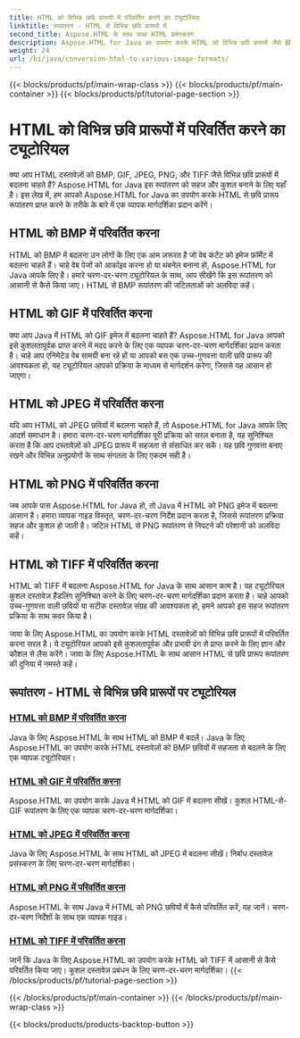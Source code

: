 ```yaml
---
title: HTML को विभिन्न छवि प्रारूपों में परिवर्तित करने का ट्यूटोरियल
linktitle: रूपांतरण - HTML से विभिन्न छवि प्रारूपों में
second_title: Aspose.HTML के साथ जावा HTML प्रसंस्करण
description: Aspose.HTML for Java का उपयोग करके HTML को विभिन्न छवि प्रारूपों जैसे BMP, GIF, JPEG, PNG, और TIFF में परिवर्तित करना सीखें। यह व्यापक ट्यूटोरियल कुशल दस्तावेज़ प्रसंस्करण को कवर करता है।
weight: 24
url: /hi/java/conversion-html-to-various-image-formats/
---
```


{{< blocks/products/pf/main-wrap-class >}}
{{< blocks/products/pf/main-container >}}
{{< blocks/products/pf/tutorial-page-section >}}

# HTML को विभिन्न छवि प्रारूपों में परिवर्तित करने का ट्यूटोरियल


क्या आप HTML दस्तावेज़ों को BMP, GIF, JPEG, PNG, और TIFF जैसे विभिन्न छवि प्रारूपों में बदलना चाहते हैं? Aspose.HTML for Java इस रूपांतरण को सहज और कुशल बनाने के लिए यहाँ है। इस लेख में, हम आपको Aspose.HTML for Java का उपयोग करके HTML से छवि प्रारूप रूपांतरण प्राप्त करने के तरीके के बारे में एक व्यापक मार्गदर्शिका प्रदान करेंगे। 

## HTML को BMP में परिवर्तित करना

HTML को BMP में बदलना उन लोगों के लिए एक आम ज़रूरत है जो वेब कंटेंट को इमेज फ़ॉर्मेट में बदलना चाहते हैं। चाहे वेब पेजों को आर्काइव करना हो या थंबनेल बनाना हो, Aspose.HTML for Java आपके लिए है। हमारे चरण-दर-चरण ट्यूटोरियल के साथ, आप सीखेंगे कि इस रूपांतरण को आसानी से कैसे किया जाए। HTML से BMP रूपांतरण की जटिलताओं को अलविदा कहें।

## HTML को GIF में परिवर्तित करना

क्या आप Java में HTML को GIF इमेज में बदलना चाहते हैं? Aspose.HTML for Java आपको इसे कुशलतापूर्वक प्राप्त करने में मदद करने के लिए एक व्यापक चरण-दर-चरण मार्गदर्शिका प्रदान करता है। चाहे आप एनिमेटेड वेब सामग्री बना रहे हों या आपको बस एक उच्च-गुणवत्ता वाली छवि प्रारूप की आवश्यकता हो, यह ट्यूटोरियल आपको प्रक्रिया के माध्यम से मार्गदर्शन करेगा, जिससे यह आसान हो जाएगा।

## HTML को JPEG में परिवर्तित करना

यदि आप HTML को JPEG छवियों में बदलना चाहते हैं, तो Aspose.HTML for Java आपके लिए आदर्श समाधान है। हमारा चरण-दर-चरण मार्गदर्शिका पूरी प्रक्रिया को सरल बनाता है, यह सुनिश्चित करता है कि आप दस्तावेज़ों को JPEG प्रारूप में सहजता से संसाधित कर सकें। यह छवि गुणवत्ता बनाए रखने और विभिन्न अनुप्रयोगों के साथ संगतता के लिए एकदम सही है।

## HTML को PNG में परिवर्तित करना

जब आपके पास Aspose.HTML for Java हो, तो Java में HTML को PNG इमेज में बदलना आसान है। हमारा व्यापक गाइड विस्तृत, चरण-दर-चरण निर्देश प्रदान करता है, जिससे रूपांतरण प्रक्रिया सहज और कुशल हो जाती है। जटिल HTML से PNG रूपांतरण से निपटने की परेशानी को अलविदा कहें।

## HTML को TIFF में परिवर्तित करना

HTML को TIFF में बदलना Aspose.HTML for Java के साथ आसान काम है। यह ट्यूटोरियल कुशल दस्तावेज़ हैंडलिंग सुनिश्चित करने के लिए चरण-दर-चरण मार्गदर्शिका प्रदान करता है। चाहे आपको उच्च-गुणवत्ता वाली छवियों या सटीक दस्तावेज़ संग्रह की आवश्यकता हो, हमने आपको इस सहज रूपांतरण प्रक्रिया के साथ कवर किया है।

जावा के लिए Aspose.HTML का उपयोग करके HTML दस्तावेज़ों को विभिन्न छवि प्रारूपों में परिवर्तित करना सरल है। ये ट्यूटोरियल आपको इसे कुशलतापूर्वक और प्रभावी ढंग से प्राप्त करने के लिए ज्ञान और कौशल से लैस करेंगे। जावा के लिए Aspose.HTML के साथ आसान HTML से छवि प्रारूप रूपांतरण की दुनिया में नमस्ते कहें।

## रूपांतरण - HTML से विभिन्न छवि प्रारूपों पर ट्यूटोरियल
### [HTML को BMP में परिवर्तित करना](./convert-html-to-bmp/)
Java के लिए Aspose.HTML के साथ HTML को BMP में बदलें। Java के लिए Aspose.HTML का उपयोग करके HTML दस्तावेज़ों को BMP छवियों में सहजता से बदलने के लिए एक व्यापक ट्यूटोरियल।
### [HTML को GIF में परिवर्तित करना](./convert-html-to-gif/)
Aspose.HTML का उपयोग करके Java में HTML को GIF में बदलना सीखें। कुशल HTML-से-GIF रूपांतरण के लिए एक व्यापक चरण-दर-चरण मार्गदर्शिका।
### [HTML को JPEG में परिवर्तित करना](./convert-html-to-jpeg/)
Java के लिए Aspose.HTML के साथ HTML को JPEG में बदलना सीखें। निर्बाध दस्तावेज़ प्रसंस्करण के लिए चरण-दर-चरण मार्गदर्शिका।
### [HTML को PNG में परिवर्तित करना](./convert-html-to-png/)
Aspose.HTML के साथ Java में HTML को PNG छवियों में कैसे परिवर्तित करें, यह जानें। चरण-दर-चरण निर्देशों के साथ एक व्यापक गाइड।
### [HTML को TIFF में परिवर्तित करना](./convert-html-to-tiff/)
जानें कि Java के लिए Aspose.HTML का उपयोग करके HTML को TIFF में आसानी से कैसे परिवर्तित किया जाए। कुशल दस्तावेज़ प्रबंधन के लिए चरण-दर-चरण मार्गदर्शिका।
{{< /blocks/products/pf/tutorial-page-section >}}

{{< /blocks/products/pf/main-container >}}
{{< /blocks/products/pf/main-wrap-class >}}

{{< blocks/products/products-backtop-button >}}
